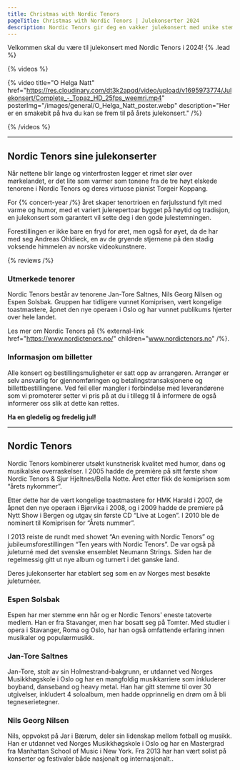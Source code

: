 ```yaml
---
title: Christmas with Nordic Tenors
pageTitle: Christmas with Nordic Tenors | Julekonserter 2024
description: Nordic Tenors gir deg en vakker julekonsert med unike stemmer, varme, humor, og et tradisjonelt julerepertoar. Opplev førjulsstemning med Jan-Tore Saltnes, Nils Georg Nilsen og Espen Solsbak.
---
```


Velkommen skal du være til julekonsert med Nordic Tenors i 2024! {% .lead %}

{% videos %}

{% video title="O Helga Natt" href="https://res.cloudinary.com/dt3k2apqd/video/upload/v1695973774/Julekonsert/Complete_-_Topaz_HD_25fps_weemri.mp4" posterImg="/images/general/O_Helga_Natt_poster.webp" description="Her er en smakebit på hva du kan se frem til på årets julekonsert." /%}

{% /videos %}

---

## Nordic Tenors sine julekonserter

Når nettene blir lange og vinterfrosten legger et rimet slør over mørkelandet, er det lite som varmer som tonene fra de tre høyt elskede tenorene i Nordic Tenors og deres virtuose pianist Torgeir Koppang.

For {% concert-year /%} året skaper tenortrioen en førjulsstund fylt med varme og humor, med et variert julerepertoar bygget på høytid og tradisjon, en julekonsert som garantert vil sette deg i den gode julestemningen.

Forestillingen er ikke bare en fryd for øret, men også for øyet, da de har med seg Andreas Ohldieck, en av de gryende stjernene på den stadig voksende himmelen av norske videokunstnere.

{% reviews /%}

### Utmerkede tenorer

Nordic Tenors består av tenorene Jan-Tore Saltnes, Nils Georg Nilsen og Espen Solsbak. Gruppen har tidligere vunnet Komiprisen, vært kongelige toastmastere, åpnet den nye operaen i Oslo og har vunnet publikums hjerter over hele landet.

Les mer om Nordic Tenors på {% external-link href="https://www.nordictenors.no/" children="www.nordictenors.no" /%}.

### Informasjon om billetter

Alle konsert og bestillingsmuligheter er satt opp av arrangøren. Arrangør er selv ansvarlig for gjennomføringen og betalingstransaksjonene og billettbestillingene. Ved feil eller mangler i forbindelse med leverandørene som vi promoterer setter vi pris på at du i tillegg til å informere de også informerer oss slik at dette kan rettes.

**Ha en gledelig og fredelig jul!**

---

## Nordic Tenors

Nordic Tenors kombinerer utsøkt kunstnerisk kvalitet med humor, dans og musikalske overraskelser. I 2005 hadde de première på sitt første show Nordic Tenors & Sjur Hjeltnes/Bella Notte. Året etter fikk de komiprisen som “årets nykommer”.

Etter dette har de vært kongelige toastmastere for HMK Harald i 2007, de åpnet den nye operaen i Bjørvika i 2008, og i 2009 hadde de premiere på Nytt Show i Bergen og utgav sin første CD “Live at Logen”. I 2010 ble de nominert til Komiprisen for “Årets nummer”.

I 2013 reiste de rundt med showet “An evening with Nordic Tenors” og jubileumsforestillingen “Ten years with Nordic Tenors”. De var også på juleturné med det svenske ensemblet Neumann Strings. Siden har de regelmessig gitt ut nye album og turnert i det ganske land.

Deres julekonserter har etablert seg som en av Norges mest besøkte juleturnéer.

### Espen Solsbak

Espen har mer stemme enn hår og er Nordic Tenors' eneste tatoverte medlem. Han er fra Stavanger, men har bosatt seg på Tomter. Med studier i opera i Stavanger, Roma og Oslo, har han også omfattende erfaring innen musikaler og populærmusikk.

### Jan-Tore Saltnes

Jan-Tore, stolt av sin Holmestrand-bakgrunn, er utdannet ved Norges Musikkhøgskole i Oslo og har en mangfoldig musikkarriere som inkluderer boyband, danseband og heavy metal. Han har gitt stemme til over 30 utgivelser, inkludert 4 soloalbum, men hadde opprinnelig en drøm om å bli tegneserietegner.

### Nils Georg Nilsen

Nils, oppvokst på Jar i Bærum, deler sin lidenskap mellom fotball og musikk. Han er utdannet ved Norges Musikkhøgskole i Oslo og har en Mastergrad fra Manhattan School of Music i New York. Fra 2013 har han vært solist på konserter og festivaler både nasjonalt og internasjonalt..
